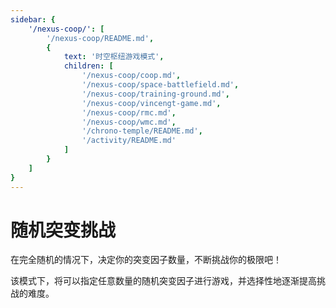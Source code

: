 ```yaml
---
sidebar: {
    '/nexus-coop/': [
        '/nexus-coop/README.md',
        {
            text: '时空枢纽游戏模式',
            children: [
                '/nexus-coop/coop.md',
                '/nexus-coop/space-battlefield.md',
                '/nexus-coop/training-ground.md',
                '/nexus-coop/vincengt-game.md',
                '/nexus-coop/rmc.md',
                '/nexus-coop/wmc.md',
                '/chrono-temple/README.md',
                '/activity/README.md'
            ]
        }
    ]
}
---
```


# 随机突变挑战

在完全随机的情况下，决定你的突变因子数量，不断挑战你的极限吧！

该模式下，将可以指定任意数量的随机突变因子进行游戏，并选择性地逐渐提高挑战的难度。